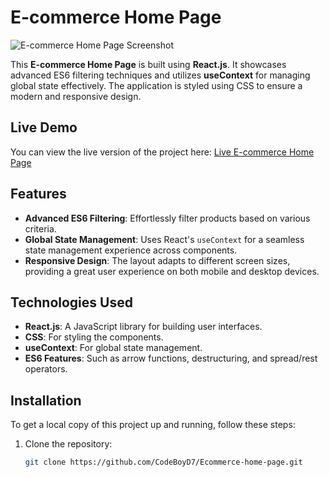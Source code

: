 # E-commerce Home Page

![E-commerce Home Page Screenshot](https://via.placeholder.com/800x400?text=E-commerce+Home+Page+Screenshot)

This **E-commerce Home Page** is built using **React.js**. It showcases advanced ES6 filtering techniques and utilizes **useContext** for managing global state effectively. The application is styled using CSS to ensure a modern and responsive design.

## Live Demo

You can view the live version of the project here: [Live E-commerce Home Page](https://your-live-site-link.com)

## Features

- **Advanced ES6 Filtering**: Effortlessly filter products based on various criteria.
- **Global State Management**: Uses React's `useContext` for a seamless state management experience across components.
- **Responsive Design**: The layout adapts to different screen sizes, providing a great user experience on both mobile and desktop devices.

## Technologies Used

- **React.js**: A JavaScript library for building user interfaces.
- **CSS**: For styling the components.
- **useContext**: For global state management.
- **ES6 Features**: Such as arrow functions, destructuring, and spread/rest operators.

## Installation

To get a local copy of this project up and running, follow these steps:

1. Clone the repository:

   ```bash
   git clone https://github.com/CodeBoyD7/Ecommerce-home-page.git
   ```
